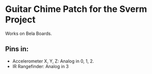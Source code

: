 # Guitar Chime Patch for the Sverm Project

Works on Bela Boards.

## Pins in:

- Accelerometer X, Y, Z: Analog in 0, 1, 2.
- IR Rangefinder: Analog in 3
